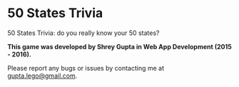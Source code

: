 50 States Trivia
==========

50 States Trivia: do you really know your 50 states?

**This game was developed by Shrey Gupta in Web App Development (2015 - 2016).**

Please report any bugs or issues by contacting me at gupta.lego@gmail.com.
